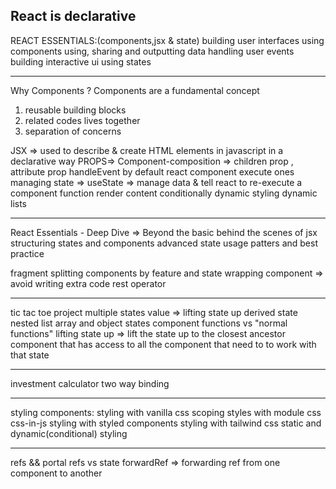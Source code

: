 ## React is declarative

REACT ESSENTIALS:(components,jsx & state)
building user interfaces using components
using, sharing and outputting data
handling user events
building interactive ui using states

---

Why Components ?
Components are a fundamental concept

1. reusable building blocks
2. related codes lives together
3. separation of concerns

JSX => used to describe & create HTML elements in javascript in a declarative way
PROPS=>
Component-composition => children prop , attribute prop
handleEvent
by default react component execute ones
managing state => useState => manage data & tell react to re-execute a component function
render content conditionally
dynamic styling
dynamic lists

---

React Essentials - Deep Dive => Beyond the basic
behind the scenes of jsx
structuring states and components
advanced state usage
patters and best practice

fragment
splitting components by feature and state
wrapping component => avoid writing extra code
rest operator

---

tic tac toe project
multiple states value => lifting state up
derived state
nested list
array and object states
component functions vs "normal functions"
lifting state up => lift the state up to the closest ancestor component that has access to all the component that need to to work with that state

---

investment calculator
two way binding

---

styling components:
styling with vanilla css
scoping styles with module css
css-in-js styling with styled components
styling with tailwind css
static and dynamic(conditional) styling

---

refs && portal
refs vs state
forwardRef => forwarding ref from one component to another
